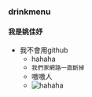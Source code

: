 ### drinkmenu

#### 我是姚佳妤
* 我不會用github
    * hahaha 
    * `我們家網路一直斷掉`
    * 嗷嗷人
    * ![hahaha](https://github.com/nccudrink/drinkmenu/blob/master/hahaha.jpg)

